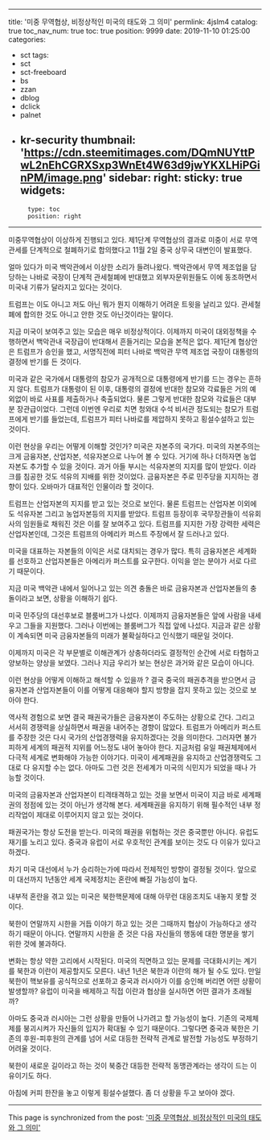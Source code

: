 
---
title: '미중 무역협상, 비정상적인 미국의 태도와 그 의미'
permlink: 4jslm4
catalog: true
toc_nav_num: true
toc: true
position: 9999
date: 2019-11-10 01:25:00
categories:
- sct
tags:
- sct
- sct-freeboard
- bs
- zzan
- dblog
- dclick
- palnet
- kr-security
thumbnail: 'https://cdn.steemitimages.com/DQmNUYttPwL2nEhCGRXSxp3WnEt4W63d9jwYKXLHiPGinPM/image.png'
sidebar:
    right:
        sticky: true
widgets:
    -
        type: toc
        position: right
---


미중무역협상이 이상하게 진행되고 있다. 제1단계 무역협상의 결과로 미중이 서로 무역관세를 단계적으로 철폐하기로 합의했다고 11월 2일 중국 상무국 대변인이 발표했다.

얼마 있다가 미국 백악관에서 이상한 소리가 들려나왔다. 백악관에서 무역 제조업을 담당하는 나바로 국장이 단계적 관세철폐에 반대했고 외부자문위원들도 이에 동조하면서 미국내 기류가 달라지고 있다는 것이다.

트럼프는 이도 아니고 저도 아닌 뭐가 뭔지 이해하기 어려운 트윗을 날리고 있다. 관세철폐에 합의한 것도 아니고 안한 것도 아닌것이라는 말이다.

지금 미국이 보여주고 있는 모습은 매우 비정상적이다. 이제까지 미국이 대외정책을 수행하면서 백악관내 국장급이 반대해서 흔들거리는 모습을 본적은 없다. 제1단계 협상안은 트럼프가 승인을 했고, 서명직전에 피터 나바로 백악관 무역 제조업 국장이 대통령의 결정에 반기를 든 것이다.

미국과 같은 국가에서 대통령의 참모가 공개적으로 대통령에게 반기를 드는 경우는 흔하지 않다. 트럼프가 대통령이 된 이후, 대통령의 결정에 반대한 참모와 각료들은 거의 예외없이 바로 사표를 제출하거나 축출되었다. 물론 그렇게 반대한 참모와 각료들은 대부분 장관급이었다. 그런데 이번엔 우리로 치면 청와대 수석 비서관 정도되는 참모가 트럼프에게 반기를 들었는데, 트럼프가 피터 나바로를 제압하지 못하고 횡설수설하고 있는 것이다.

이런 현상을 우리는 어떻게 이해할 것인가? 미국은 자본주의 국가다. 미국의 자본주의는 크게 금융자본, 산업자본, 석유자본으로 나누어 볼 수 있다. 거기에 하나 더하자면 농업자본도 추가할 수 있을 것이다. 과거 아들 부시는 석유자본의 지지를 많이 받았다. 이라크를 침공한 것도 석유의 지배를 위한 것이었다. 금융자본은 주로 민주당을 지지하는 경향이 있다. 오바마가 대표적인 인물이라 할 것이다.

트럼프는 산업자본의 지지를 받고 있는 것으로 보인다. 물론 트럼프는 산업자본 이외에도 석유자본 그리고 농업자본등의 지지를 받았다. 트럼프 등장이후 국무장관들이 석유회사의 임원들로 채워진 것은 이를 잘 보여주고 있다. 트럼프를 지지한 가장 강력한 세력은 산업자본인데, 그것은 트럼프의 아메리카 퍼스트 주장에서 잘 드러나고 있다.

미국을 대표하는 자본들의 이익은 서로 대치되는 경우가 많다. 특히 금융자본은 세계화를 선호하고 산업자본들은 아메리카 퍼스트를 요구한다. 이익을 얻는 분야가 서로 다르기 때문이다.

지금 미국 백악관 내에서 일어나고 있는 의견 충돌은 바로 금융자본과 산업자본들의 충돌이라고 보면, 상황을 이해하기 쉽다.

미국 민주당의 대선후보로 블룸버그가 나섰다. 이제까지 금융자본들은 앞에 사람을 내세우고 그들을 지원했다. 그러나 이번에는 블룸버그가 직접 앞에 나섰다. 지금과 같은 상황이 계속되면 미국 금융자본들의 미래가 불확실하다고 인식했기 때문일 것이다.

이제까지 미국은 각 부문별로 이해관계가 상충하더라도 결정적인 순간에 서로 타협하고 양보하는 양상을 보였다. 그러나 지금 우리가 보는 현상은 과거와 같은 모습이 아니다.

이런 현상을 어떻게 이해하고 해석할 수 있을까 ? 결국 중국의 패권추격을 받으면서 금융자본과 산업자본들이 이를 어떻게 대응해야 할지 방향을 잡지 못하고 있는 것으로 보아야 한다.

역사적 경험으로 보면 결국 패권국가들은 금융자본이 주도하는 상황으로 간다. 그리고 서서히 경쟁력을 상실하면서 패권을 내어주는 경향이 많았다. 트럼프가 아메리카 퍼스트를 주장한 것은 다시 국가의 산업경쟁력을 유지하겠다는 것을 의미한다. 그러자면 불가피하게 세계의 패권적 지위를 어느정도 내어 놓아야 한다. 지금처럼 유일 패권체제에서 다극적 세계로 변화해야 가능한 이야기다. 미국이 세계패권을 유지하고 산업경쟁력도 그대로 다 유지할 수는 없다. 아마도 그런 것은 전세계가 미국의 식민지가 되었을 때나 가능할 것이다.

미국의 금융자본과 산업자본이 티격태격하고 있는 것을 보면서 미국이 지금 바로 세계패권의 정점에 있는 것이 아닌가 생각해 본다. 세계패권을 유지하기 위해 필수적인 내부 정리작업이 제대로 이루어지지 않고 있는 것이다.

패권국가는 항상 도전을 받는다. 미국의 패권을 위협하는 것은 중국뿐만 아니다. 유럽도 재기를 노리고 있다. 중국과 유럽이 서로 우호적인 관계를 보이는 것도 다 이유가 있다고 하겠다.

차기 미국 대선에서 누가 승리하는가에 따라서 전체적인 방향이 결정될 것이다. 앞으로 미 대선까지 1년동안 세계 국제정치는 혼란에 빠질 가능성이 높다.

내부적 혼란을 겪고 있는 미국은 북한핵문제에 대해 아무런 대응조치도 내놓지 못할 것이다.

북한이 연말까지 시한을 거듭 이야기 하고 있는 것은 그때까지 협상이 가능하다고 생각하기 때문이 아니다. 연말까지 시한을 준 것은 다음 자신들의 행동에 대한 명분을 쌓기 위한 것에 불과하다.

변화는 항상 약한 고리에서 시작된다. 미국의 직면하고 있는 문제를 극대화시키는 계기를 북한과 이란이 제공할지도 모른다. 내년 1년은 북한과 이란의 해가 될 수도 있다. 만일 북한이 핵보유를 공식적으로 선포하고 중국과 러시아가 이를 승인해 버리면 어떤 상황이 발생할까? 유럽이 미국을 배제하고 직접 이란과 협상을 실시하면 어떤 결과가 초래될까?

아마도 중국과 러시아는 그런 상황을 만들어 나가려고 할 가능성이 높다. 기존의 국제체제를 붕괴시켜가 자신들의 입지가 확대될 수 있기 때문이다. 그렇다면 중국과 북한은 기존의 후원-피후원의 관계를 넘어 서로 대등한 전략적 관계로 발전할 가능성도 부정하기 어려울 것이다.

북한이 새로운 길이라고 하는 것이 북중간 대등한 전략적 동맹관계라는 생각이 드는 이유이기도 하다.

아침에 커피 한잔을 놓고 이렇게 횡설수설했다. 좀 더 상황을 두고 보아야 겠다.

- - -

This page is synchronized from the post: ['미중 무역협상, 비정상적인 미국의 태도와 그 의미'](https://steemit.com/@oldstone/4jslm4)
